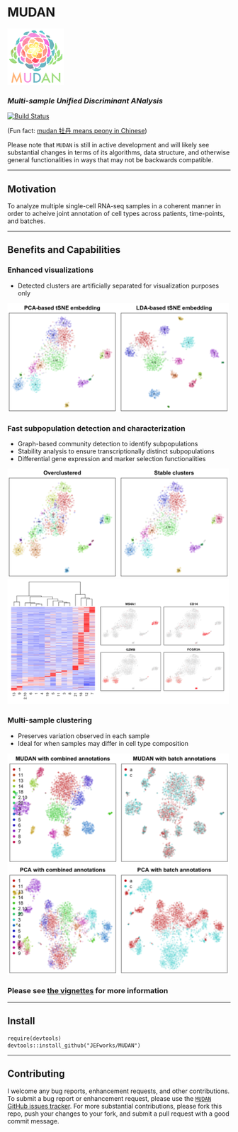 # MUDAN

<img src="docs/assets/img/logo.png" width=128px>

### *Multi-sample Unified Discriminant ANalysis*

[![Build Status](https://travis-ci.org/JEFworks/MUDAN.svg?branch=master)](https://travis-ci.org/JEFworks/MUDAN)

(Fun fact: [mudan 牡丹 means peony in Chinese](https://en.wikipedia.org/wiki/Paeonia_suffruticosa))


Please note that `MUDAN` is still in active development and will likely see substantial changes in terms of its algorithms, data structure, and otherwise general functionalities in ways that may not be backwards compatible. 

---

## Motivation

To analyze multiple single-cell RNA-seq samples in a coherent manner in order to acheive joint annotation of cell types across patients, time-points, and batches. 

---

## Benefits and Capabilities

### Enhanced visualizations
- Detected clusters are artificially separated for visualization purposes only

<img src="docs/assets/img/visualization.png" width=500px>

### Fast subpopulation detection and characterization
- Graph-based community detection to identify subpopulations
- Stability analysis to ensure transcriptionally distinct subpopulations
- Differential gene expression and marker selection functionalities

<img src="docs/assets/img/stability.png" width=500px>
<img src="docs/assets/img/diffexp.png" width=500px>

### Multi-sample clustering
- Preserves variation observed in each sample
- Ideal for when samples may differ in cell type composition

<img src="docs/assets/img/batch.png" width=500px>

### Please see [the vignettes](https://github.com/JEFworks/MUDAN/tree/master/vignette) for more information

---

## Install

```
require(devtools)
devtools::install_github("JEFworks/MUDAN")
```

---

## Contributing 

I welcome any bug reports, enhancement requests, and other contributions. To submit a bug report or enhancement request, please use the [`MUDAN` GitHub issues tracker](https://github.com/JEFworks/MUDAN/issues). For more substantial contributions, please fork this repo, push your changes to your fork, and submit a pull request with a good commit message.

